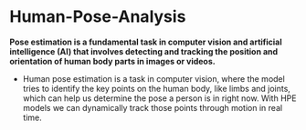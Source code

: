 # Human-Pose-Analysis

**Pose estimation is a fundamental task in computer vision and artificial intelligence (AI) that involves detecting and tracking the position and orientation of human body parts in images or videos.**

- Human pose estimation is a task in computer vision, where the model tries to identify the key points on the human body, like limbs and joints, which can help us determine the pose a person is in right now. With HPE models we can dynamically track those points through motion in real time.
